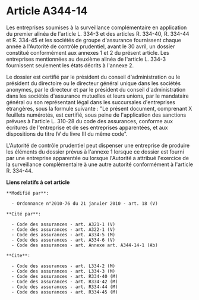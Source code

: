 # Article A344-14

Les entreprises soumises à la surveillance complémentaire en application du premier alinéa de l'article L. 334-3 et des
articles R. 334-40, R. 334-44 et R. 334-45 et les sociétés de groupe d'assurance fournissent chaque année à l'Autorité de
contrôle prudentiel, avant le 30 avril, un dossier constitué conformément aux annexes 1 et 2 du présent article. Les
entreprises mentionnées au deuxième alinéa de l'article L. 334-3 fournissent seulement les états décrits à l'annexe 2.

Le dossier est certifié par le président du conseil d'administration ou le président du directoire ou le directeur général
unique dans les sociétés anonymes, par le directeur et par le président du conseil d'administration dans les sociétés
d'assurance mutuelles et leurs unions, par le mandataire général ou son représentant légal dans les succursales d'entreprises
étrangères, sous la formule suivante : "Le présent document, comprenant X feuillets numérotés, est certifié, sous peine de
l'application des sanctions prévues à l'article L. 310-28 du code des assurances, conforme aux écritures de l'entreprise et
de ses entreprises apparentées, et aux dispositions du titre IV du livre III du même code".

L'Autorité de contrôle prudentiel peut dispenser une entreprise de produire les éléments du dossier prévus à l'annexe 1
lorsque ce dossier est fourni par une entreprise apparentée ou lorsque l'Autorité a attribué l'exercice de la surveillance
complémentaire à une autre autorité conformément à l'article R. 334-44.

**Liens relatifs à cet article**

	**Modifié par**:

	  - Ordonnance n°2010-76 du 21 janvier 2010 - art. 18 (V)

	**Cité par**:

	  - Code des assurances - art. A321-1 (V)
	  - Code des assurances - art. A322-1 (V)
	  - Code des assurances - art. A334-5 (M)
	  - Code des assurances - art. A334-6 (V)
	  - Code des assurances - art. Annexe art. A344-14-1 (Ab)

	**Cite**:

	  - Code des assurances - art. L334-2 (M)
	  - Code des assurances - art. L334-3 (M)
	  - Code des assurances - art. R334-40 (M)
	  - Code des assurances - art. R334-42 (M)
	  - Code des assurances - art. R334-44 (M)
	  - Code des assurances - art. R334-45 (M)
